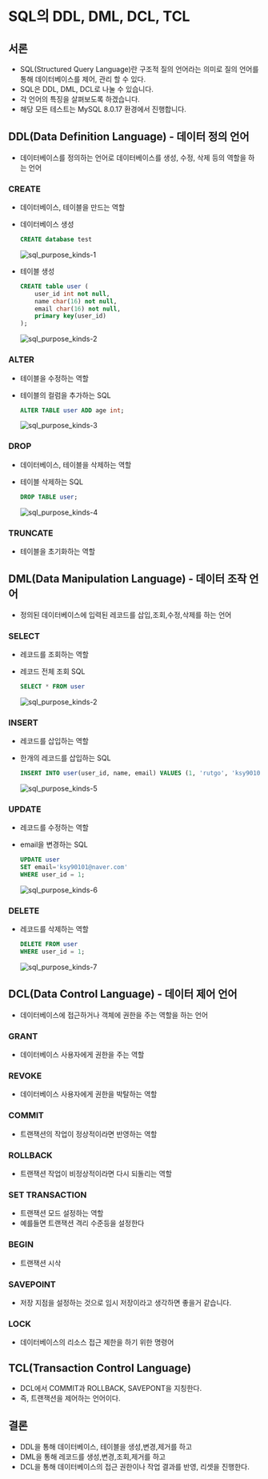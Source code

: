 # SQL의 DDL, DML, DCL, TCL

## 서론

- SQL(Structured Query Language)란 구조적 질의 언어라는 의미로 질의 언어를 통해 데이터베이스를 제어, 관리 할 수 있다.
- SQL은 DDL, DML, DCL로 나눌 수 있습니다.
- 각 언어의 특징을 살펴보도록 하겠습니다.
- 해당 모든 테스트는 MySQL 8.0.17 환경에서 진행합니다.

## DDL(Data Definition Language) - 데이터 정의 언어

- 데이터베이스를 정의하는 언어로 데이터베이스를 생성, 수정, 삭제 등의 역할을 하는 언어

### CREATE

- 데이터베이스, 테이블을 만드는 역할
- 데이터베이스 생성

    ```sql
    CREATE database test
    ```

  ![sql_purpose_kinds-1](https://github.com/ksy90101/TIL/blob/master/database/image/sql_purpose_kinds-1.png?raw=true)

- 테이블 생성

    ```sql
    CREATE table user (
    	user_id int not null,
        name char(16) not null,
        email char(16) not null,
        primary key(user_id)
    );
    ```

  ![sql_purpose_kinds-2](https://github.com/ksy90101/TIL/blob/master/database/image/sql_purpose_kinds-2.png?raw=true)

### ALTER

- 테이블을 수정하는 역할
- 테이블의 컬럼을 추가하는 SQL

    ```sql
    ALTER TABLE user ADD age int;
    ```

  ![sql_purpose_kinds-3](https://github.com/ksy90101/TIL/blob/master/database/image/sql_purpose_kinds-3.png?raw=true)

### DROP

- 데이터베이스, 테이블을 삭제하는 역할
- 테이블 삭제하는 SQL

    ```sql
    DROP TABLE user;
    ```

  ![sql_purpose_kinds-4](https://github.com/ksy90101/TIL/blob/master/database/image/sql_purpose_kinds-4.png?raw=true)

### TRUNCATE

- 테이블을 초기화하는 역할

## DML(Data Manipulation Language) - 데이터 조작 언어

- 정의된 데이터베이스에 입력된 레코드를 삽입,조회,수정,삭제를 하는 언어

### SELECT

- 레코드를 조회하는 역할
- 레코드 전체 조회 SQL

    ```sql
    SELECT * FROM user
    ```

  ![sql_purpose_kinds-2](https://github.com/ksy90101/TIL/blob/master/database/image/sql_purpose_kinds-2.png?raw=true)

### INSERT

- 레코드를 삽입하는 역할
- 한개의 레코드를 삽입하는 SQL

    ```sql
    INSERT INTO user(user_id, name, email) VALUES (1, 'rutgo', 'ksy90101@gmail.com');
    ```

  ![sql_purpose_kinds-5](https://github.com/ksy90101/TIL/blob/master/database/image/sql_purpose_kinds-5.png?raw=true)

### UPDATE

- 레코드를 수정하는 역할
- email을 변경하는 SQL

    ```sql
    UPDATE user 
    SET email='ksy90101@naver.com'
    WHERE user_id = 1;
    ```

  ![sql_purpose_kinds-6](https://github.com/ksy90101/TIL/blob/master/database/image/sql_purpose_kinds-6.png?raw=true)

### DELETE

- 레코드를 삭제하는 역할

    ```sql
    DELETE FROM user
    WHERE user_id = 1;
    ```

  ![sql_purpose_kinds-7](https://github.com/ksy90101/TIL/blob/master/database/image/sql_purpose_kinds-7.png?raw=true)

## DCL(Data Control Language) - 데이터 제어 언어

- 데이터베이스에 접근하거나 객체에 권한을 주는 역할을 하는 언어

### GRANT

- 데이터베이스 사용자에게 권한을 주는 역할

### REVOKE

- 데이터베이스 사용자에게 권한을 박탈하는 역할

### COMMIT

- 트랜잭션의 작업이 정상적이라면 반영하는 역할

### ROLLBACK

- 트랜잭션 작업이 비정상적이라면 다시 되돌리는 역할

### SET TRANSACTION

- 트랜잭션 모드 설정하는 역할
- 예를들면 트랜잭션 격리 수준등을 설정한다

### BEGIN

- 트랜잭션 시삭

### SAVEPOINT

- 저장 지점을 설정하는 것으로 임시 저장이라고 생각하면 좋을거 같습니다.

### LOCK

- 데이터베이스의 리소스 접근 제한을 하기 위한 명령어

## TCL(Transaction Control Language)

- DCL에서 COMMIT과 ROLLBACK, SAVEPONT을 지칭한다.
- 즉, 트랜잭션을 제어하는 언어이다.

## 결론

- DDL을 통해 데이터베이스, 테이블을 생성,변경,제거를 하고
- DML을 통해 레코드를 생성,변경,조회,제거를 하고
- DCL을 통해 데이터베이스의 접근 권한이나 작업 결과를 반영, 리셋을 진행한다.
